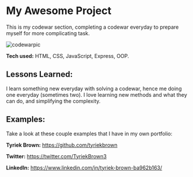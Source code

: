# My Awesome Project
This is my codewar section, completing a codewar everyday to prepare myself for more complicating task. 

![codewarpic](https://user-images.githubusercontent.com/39627002/42537390-58f2e128-845a-11e8-836a-01eda8d0d30f.png)

**Tech used:** HTML, CSS, JavaScript, Express, OOP.


## Lessons Learned:

I learn something new everyday with solving a codewar, hence me doing one everyday (sometimes two).
I love learning new methods and what they can do, and simplifying the complexity.

## Examples:
Take a look at these couple examples that I have in my own portfolio:

**Tyriek Brown:** https://github.com/tyriekbrown

**Twitter:** https://twitter.com/TyriekBrown3

**LinkedIn:** https://www.linkedin.com/in/tyriek-brown-ba962b163/



